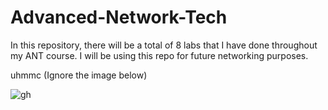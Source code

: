 # Advanced-Network-Tech
In this repository, there will be a total of 8 labs that I have done throughout my ANT course. I will be using this repo for future networking purposes. 

uhmmc
(Ignore the image below)

![gh](https://raw.githubusercontent.com/ndriannazriel04/Advanced-Network-Tech/main/obsidian/images1732514612000psfpne.png)
